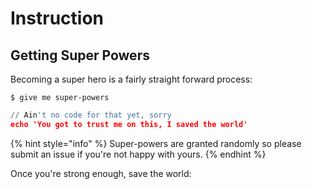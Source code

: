 # Instruction

## Getting Super Powers

Becoming a super hero is a fairly straight forward process:

```
$ give me super-powers
```

```python
// Ain't no code for that yet, sorry
echo 'You got to trust me on this, I saved the world'


```

{% hint style="info" %}
 Super-powers are granted randomly so please submit an issue if you're not happy with yours.
{% endhint %}

Once you're strong enough, save the world:

```text

```



